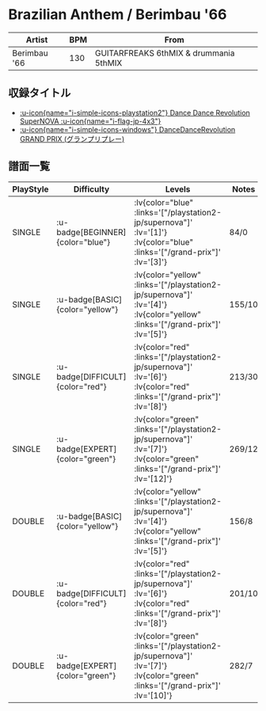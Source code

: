 # Brazilian Anthem / Berimbau '66

|Artist|BPM|From|
|------|---|----|
|Berimbau '66|130|GUITARFREAKS 6thMIX & drummania 5thMIX|

## 収録タイトル

- [ :u-icon{name="i-simple-icons-playstation2"} Dance Dance Revolution SuperNOVA :u-icon{name="i-flag-jp-4x3"} ](/playstation2-jp/supernova)
- [ :u-icon{name="i-simple-icons-windows"} DanceDanceRevolution GRAND PRIX (グランプリプレー)](/grand-prix)

## 譜面一覧

|PlayStyle|Difficulty|Levels|Notes|Movie|
|---------|----------|------|-----|-----|
|SINGLE| :u-badge[BEGINNER]{color="blue"} | :lv{color="blue" :links='["/playstation2-jp/supernova"]' :lv='[1]'}  :lv{color="blue" :links='["/grand-prix"]' :lv='[3]'} |84/0||
|SINGLE| :u-badge[BASIC]{color="yellow"} | :lv{color="yellow" :links='["/playstation2-jp/supernova"]' :lv='[4]'}  :lv{color="yellow" :links='["/grand-prix"]' :lv='[5]'} |155/10||
|SINGLE| :u-badge[DIFFICULT]{color="red"} | :lv{color="red" :links='["/playstation2-jp/supernova"]' :lv='[6]'}  :lv{color="red" :links='["/grand-prix"]' :lv='[8]'} |213/30||
|SINGLE| :u-badge[EXPERT]{color="green"} | :lv{color="green" :links='["/playstation2-jp/supernova"]' :lv='[7]'}  :lv{color="green" :links='["/grand-prix"]' :lv='[12]'} |269/12||
|DOUBLE| :u-badge[BASIC]{color="yellow"} | :lv{color="yellow" :links='["/playstation2-jp/supernova"]' :lv='[4]'}  :lv{color="yellow" :links='["/grand-prix"]' :lv='[5]'} |156/8||
|DOUBLE| :u-badge[DIFFICULT]{color="red"} | :lv{color="red" :links='["/playstation2-jp/supernova"]' :lv='[6]'}  :lv{color="red" :links='["/grand-prix"]' :lv='[8]'} |201/10||
|DOUBLE| :u-badge[EXPERT]{color="green"} | :lv{color="green" :links='["/playstation2-jp/supernova"]' :lv='[7]'}  :lv{color="green" :links='["/grand-prix"]' :lv='[10]'} |282/7||
